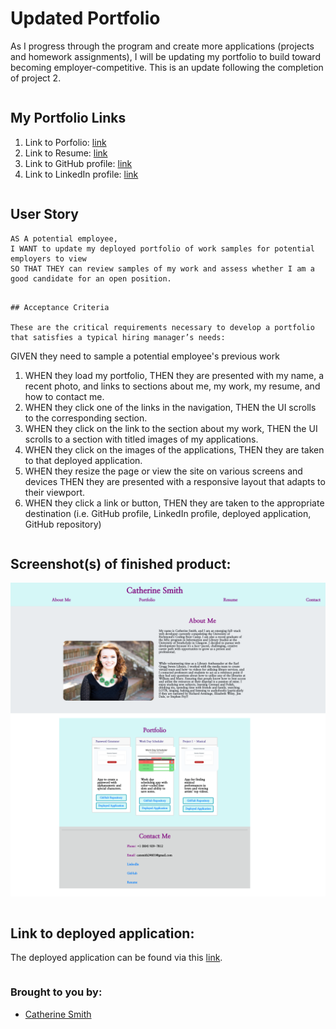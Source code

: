 # Updated Portfolio

As I progress through the program and create more applications (projects and homework assignments), I will be updating my portfolio to build toward becoming employer-competitive. This is an update following the completion of project 2.

```
```
## My Portfolio Links
1. Link to Porfolio: [link](https://crsmith01.github.io/homework-7-updated-profile)
2. Link to Resume: [link](https://docs.google.com/document/d/e/2PACX-1vTOmmrXw5f6mpnJ4ntzogEC_U2VBiDCNWEIMASmboPkLAYC9ApUQoJoF1oIFBqTWVA4OQbMzuODDxsM/pub)
3. Link to GitHub profile: [link](https://github.com/crsmith01)
4. Link to LinkedIn profile: [link](https://www.linkedin.com/in/catherine-smith24601)

```
```         
## User Story

```
AS A potential employee,
I WANT to update my deployed portfolio of work samples for potential employers to view
SO THAT THEY can review samples of my work and assess whether I am a good candidate for an open position.
```
```

## Acceptance Criteria

These are the critical requirements necessary to develop a portfolio that satisfies a typical hiring manager’s needs:

```
GIVEN they need to sample a potential employee's previous work
1. WHEN they load my portfolio,
    THEN they are presented with my name, a recent photo, and links to sections about me, my work, my resume, and how to contact me.
2. WHEN they click one of the links in the navigation,
    THEN the UI scrolls to the corresponding section.
3. WHEN they click on the link to the section about my work,
    THEN the UI scrolls to a section with titled images of my applications.
4. WHEN they click on the images of the applications,
    THEN they are taken to that deployed application.
5. WHEN they resize the page or view the site on various screens and devices
    THEN they are presented with a responsive layout that adapts to their viewport.
6. WHEN they click a link or button,
    THEN they are taken to the appropriate destination (i.e. GitHub profile, LinkedIn profile, deployed application, GitHub repository)
```
```

## Screenshot(s) of finished product:
![screenshot](./images/portfolio_hw7.png)

```
```

## Link to deployed application: 
The deployed application can be found via this 
[link](https://crsmith01.github.io/homework-7-updated-portfolio).

```
```

### Brought to you by:
* [Catherine Smith](https://github.com/crsmith01)
